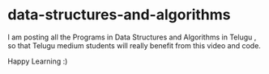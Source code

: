 # data-structures-and-algorithms
I am posting all the Programs in Data Structures and Algorithms in Telugu , so that Telugu medium students will really benefit from this video and code.

Happy Learning :)
